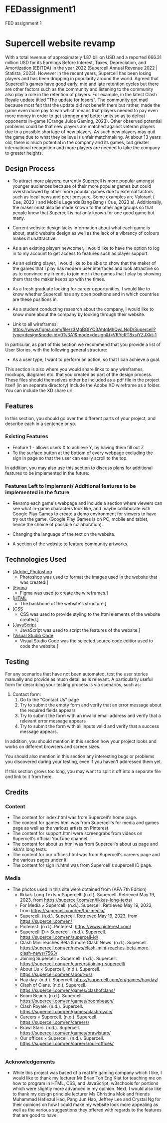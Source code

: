 # FEDassignment1
FED assignment 1
# Supercell website revamp

With a total revenue of approximately 1.87 billion USD and a reported
666.31 million USD for its Earnings Before Interest, Taxes, Depreciation, and Amortization (EBITDA) in the year 2022 (Supercell Annual Revenue 2022 | Statista, 2023). However in the recent years, Supercell has been losing players and has been dropping in popularity around the world. Agreed that Supercell's games have good early, mid and late retention cycles but there are other factors such as the community and listening to the community also play a role in the retention of players. For example, in the latest Clash Royale update titled "The update for losers". The community got mad because most felt that the update did not benefit them but rather, made the game even more pay to win which means that players needed to pay even more money in order to get stronger and better units so as to defeat opponents in-game (Orange Juice Gaming, 2023). Other observed potential problems could be that new players are matched against veteran players due to a possible shortage of new players. As such new players may quit the game due to what they believe is unfair matchmaking. At about 13 years old, there is much potential in the company and its games, but greater international recognition and more players are needed to take the company to greater heights.

 
## Design Process
 
 - To attract more players; currently Supercell is more popular amongst younger audiences because of their more popular games but could overshadowed by other more popular games due to external factors such as local news and peer pressure. Some examples are Valorant ( Cue, 2023 ) and Mobile Legends Bang Bang ( Cue, 2023 a). Additionally, the maker must also be made known to the other age groups so that people know that Supercell is not only known for one good game but many.

 - Current website design lacks information about what
each game is about, static website design as well as the lack of a vibrancy of colours makes it unattractive.

- As a an existing player/ newcomer, I would like to have the option to log in to my account to get access to features such as player support.

- As an existing player, I would like to be able to show that the maker of the games that I play has modern user interfaces and look attractive so as to convince my friends to join me in the games that I play by showing them that the maker keeps up with the times. 

- As a fresh graduate looking for career opportunities, I would like to know whether Supercell has any open positions and in which countries are these positions in. 

- As a student conducting research about the company, I would like to know more about the company by looking through their website. 


- Link to all wireframes: https://www.figma.com/file/z3MgBGIYO3AhtqMhQwLNgD/Supercell?type=design&node-id=0%3A1&mode=design&t=VKYcRT8xsiYZJXkt-1


In particular, as part of this section we recommend that you provide a list of User Stories, with the following general structure:
- As a user type, I want to perform an action, so that I can achieve a goal.

This section is also where you would share links to any wireframes, mockups, diagrams etc. that you created as part of the design process. 
These files should themselves either be included as a pdf file in the project itself (in an separate directory)
Include the Adobe XD wireframe as a folder. You can include the XD share url. 

## Features

In this section, you should go over the different parts of your project, and describe each in a sentence or so.
 
### Existing Features
- Feature 1 - allows users X to achieve Y, by having them fill out Z
- To the surface button at the bottom of every webpage excluding the sign in page so that the user can easily scroll to the top.

In addition, you may also use this section to discuss plans for additional features to be implemented in the future:

### Features Left to Implement/ Additional features to be implemented in the future
- Revamp each game's webpage and include a section where viewers can see what in-game characters look like, and maybe collaborate with Google Play Games to create a demo environment for viewers to have try out the game. (Google Play Games is on PC, mobile and tablet, hence the choice of possible collaboration). 

- Changing the language of the text on the website.

- A section of the website to feature community artworks.

## Technologies Used

- [[Adobe_Photoshop](https://www.adobe.com/sg/products/photoshop.html)
    - Photoshop was used to format the images used in the website that was created.]
- [[Figma](https://www.figma.com/files/recents-and-sharing/recently-viewed?fuid=1260051685177518068)
    - Figma was used to create the wireframes.]
- [[HTML](https://developer.mozilla.org/en-US/docs/Web/HTML)
    - The backbone of the website's structure.]
- [[CSS](https://developer.mozilla.org/en-US/docs/Web/CSS)
    - CSS was used to provide styling to the html elements of the website created.]
- [[JavaScript](https://developer.mozilla.org/en-US/docs/Web/JavaScript)
    - JavaScript was used to script the features of the website.]
- [[Visual Studio Code](https://code.visualstudio.com/)
    - Visual Studio Code was the selected source code editior used to code the website.]



## Testing

For any scenarios that have not been automated, test the user stories manually and provide as much detail as is relevant. A particularly useful form for describing your testing process is via scenarios, such as:

1. Contact form:
    1. Go to the "Contact Us" page
    2. Try to submit the empty form and verify that an error message about the required fields appears
    3. Try to submit the form with an invalid email address and verify that a relevant error message appears
    4. Try to submit the form with all inputs valid and verify that a success message appears.

In addition, you should mention in this section how your project looks and works on different browsers and screen sizes.

You should also mention in this section any interesting bugs or problems you discovered during your testing, even if you haven't addressed them yet.

If this section grows too long, you may want to split it off into a separate file and link to it from here.

## Credits

### Content
- The content for index.html was from Supercell's home page.
- The content for games.html was from Supercell's for media and games page as well as the various artists on Pinterest. 
- The content for support.html were screengrabs from videos on Supercell's official YouTube channel.
- The content for about us.html was from Supercell's about us page and ikka's long texts.
- The content for our offices.html was from Supercell's careers page and the various pages under it.
- The content for sign in.html was from Supercell's supercell ID page.

### Media
- The photos used in this site were obtained from (APA 7th Edition)
    - Ilkka’s Long Texts × Supercell. (n.d.). Supercell. Retrieved May 19, 2023, from https://supercell.com/en/ilkkas-long-texts/ 
    - For Media × Supercell. (n.d.). Supercell. Retrieved May 19, 2023, from https://supercell.com/en/for-media/
    - Supercell. (n.d.). Supercell. Retrieved May 19, 2023, from https://supercell.com/en/ 
    - Pinterest. (n.d.). Pinterest. https://www.pinterest.com/
    - Supercell ID × Supercell. (n.d.). Supercell. https://supercell.com/en/supercell-id/
    - Clash Mini reaches Beta & more Clash News. (n.d.). Supercell. https://supercell.com/en/news/clash-mini-reaches-beta-more-clash-news/7563/
    - Joining Supercell × Supercell. (n.d.). Supercell. https://supercell.com/en/careers/joining-supercell/
    - About Us × Supercell. (n.d.). Supercell. https://supercell.com/en/about-us/
    - Hay day. (n.d.). Supercell. https://supercell.com/en/games/hayday/
    - Clash of Clans. (n.d.). Supercell. https://supercell.com/en/games/clashofclans/
    - Boom Beach. (n.d.). Supercell. https://supercell.com/en/games/boombeach/
    - Clash Royale. (n.d.). Supercell. https://supercell.com/en/games/clashroyale/
    - Careers × Supercell. (n.d.). Supercell. https://supercell.com/en/careers/
    - Brawl Stars. (n.d.). Supercell. https://supercell.com/en/games/brawlstars/
    - Our offices × Supercell. (n.d.). Supercell. https://supercell.com/en/careers/our-offices/
    - 


### Acknowledgements

- While this project was based of a real life gaming company which I like, I would like to thank my lecturer Mr Brian Toh Eng Kiat for teaching me on how to program in HTML, CSS, and JavaScript, w3schools for portions which were slightly more advanced in my opinion. Next, I would also like to thank my design principle lecturer Ms Christina Mok and friends Muhammad Hafiezul Haq, Pang Jun Hao, Jeffrey Lee and Crystal Ng for their opinions on how I could make my website look more appealing as well as the various suggestions they offered with regards to the features that are good to have.

